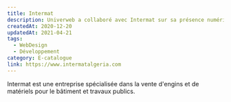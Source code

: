 ```yaml
---
title: Intermat
description: Univerweb a collaboré avec Intermat sur sa présence numérique.
createdAt: 2020-12-20
updatedAt: 2021-04-21
tags:
  - WebDesign
  - Développement
category: E-catalogue
link: https://www.intermatalgeria.com
---
```


Intermat est une entreprise spécialisée dans la vente d'engins et de matériels pour le bâtiment et travaux publics.
